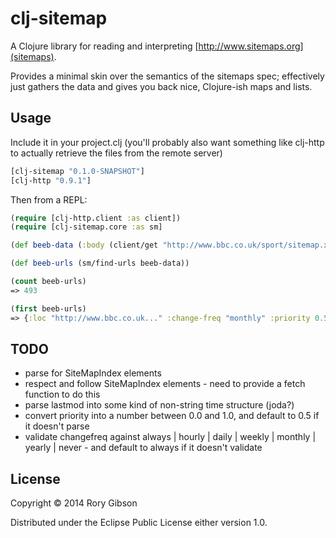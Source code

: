 # clj-sitemap

A Clojure library for reading and interpreting [http://www.sitemaps.org](sitemaps).

Provides a minimal skin over the semantics of the sitemaps spec; effectively just gathers the data and gives you back nice, Clojure-ish maps and lists.


## Usage

Include it in your project.clj (you'll probably also want something like clj-http to actually retrieve the files from the remote server)

```clojure
[clj-sitemap "0.1.0-SNAPSHOT"]
[clj-http "0.9.1"]
```

Then from a REPL:

```clojure
(require [clj-http.client :as client])
(require [clj-sitemap.core :as sm]

(def beeb-data (:body (client/get "http://www.bbc.co.uk/sport/sitemap.xml")))

(def beeb-urls (sm/find-urls beeb-data))

(count beeb-urls)
=> 493

(first beeb-urls)
=> {:loc "http://www.bbc.co.uk..." :change-freq "monthly" :priority 0.5 :last-modified "2014-01-29"}

```


## TODO
+ parse for SiteMapIndex elements
+ respect and follow SiteMapIndex elements - need to provide a fetch function to do this
+ parse lastmod into some kind of non-string time structure (joda?)
+ convert priority into a number between 0.0 and 1.0, and default to 0.5 if it doesn't parse
+ validate changefreq against always | hourly | daily | weekly | monthly | yearly | never - and default to always if it doesn't validate

## License

Copyright © 2014 Rory Gibson

Distributed under the Eclipse Public License either version 1.0.
